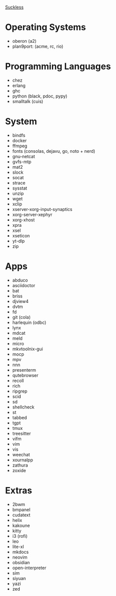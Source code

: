 [Suckless](https://suckless.org/)

# Operating Systems

* oberon (a2)
* plan9port: (acme, rc, rio)

# Programming Languages

* chez
* erlang
* ghc
* python (black, pdoc, pypy)
* smalltalk (cuis)

# System

* bindfs
* docker
* ffmpeg
* fonts (consolas, dejavu, go, noto + nerd)
* gnu-netcat
* gvfs-mtp
* mat2
* slock
* socat
* strace
* sysstat
* unzip
* wget
* xclip
* xserver-xorg-input-synaptics
* xorg-server-xephyr
* xorg-xhost
* xpra
* xsel
* xseticon
* yt-dlp
* zip

# Apps

* abduco
* asciidoctor
* bat
* briss
* djview4
* dvtm
* fd
* git (cola)
* harlequin (odbc)
* lynx
* mdcat
* meld
* micro
* mkvtoolnix-gui
* mocp
* mpv
* nnn
* presenterm
* qutebrowser
* recoll
* rich
* ripgrep
* scid
* sd
* shellcheck
* st
* tabbed
* tgpt
* tmux
* treesitter
* vifm
* vim
* vis
* weechat
* xournalpp
* zathura
* zoxide

# Extras

* 2bwm
* bmpanel
* cudatext
* helix
* kakoune
* kitty
* i3 (rofi)
* leo
* lite-xl
* mkdocs
* neovim
* obsidian
* open-interpreter
* sim
* siyuan
* yazi
* zed
